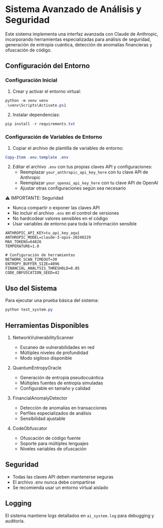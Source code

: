 # Sistema Avanzado de Análisis y Seguridad

Este sistema implementa una interfaz avanzada con Claude de Anthropic, incorporando herramientas especializadas para análisis de seguridad, generación de entropía cuántica, detección de anomalías financieras y ofuscación de código.

## Configuración del Entorno

### Configuración Inicial

1. Crear y activar el entorno virtual:
```powershell
python -m venv venv
.\venv\Scripts\Activate.ps1
```

2. Instalar dependencias:
```powershell
pip install -r requirements.txt
```

### Configuración de Variables de Entorno

1. Copiar el archivo de plantilla de variables de entorno:
```powershell
Copy-Item .env.template .env
```

2. Editar el archivo `.env` con tus propias claves API y configuraciones:
   - Reemplazar `your_anthropic_api_key_here` con tu clave API de Anthropic
   - Reemplazar `your_openai_api_key_here` con tu clave API de OpenAI
   - Ajustar otras configuraciones según sea necesario

⚠️ IMPORTANTE: Seguridad
- Nunca compartir o exponer las claves API
- No incluir el archivo `.env` en el control de versiones
- No hardcodear valores sensibles en el código
- Usar variables de entorno para toda la información sensible

```env
ANTHROPIC_API_KEY=tu_api_key_aquí
ANTHROPIC_MODEL=claude-3-opus-20240229
MAX_TOKENS=64826
TEMPERATURE=1.0

# Configuración de herramientas
NETWORK_SCAN_TIMEOUT=30
ENTROPY_BUFFER_SIZE=4096
FINANCIAL_ANALYSIS_THRESHOLD=0.85
CODE_OBFUSCATION_SEED=42
```

## Uso del Sistema

Para ejecutar una prueba básica del sistema:
```powershell
python test_system.py
```

## Herramientas Disponibles

1. NetworkVulnerabilityScanner
   - Escaneo de vulnerabilidades en red
   - Múltiples niveles de profundidad
   - Modo sigiloso disponible

2. QuantumEntropyOracle
   - Generación de entropía pseudocuántica
   - Múltiples fuentes de entropía simuladas
   - Configurable en tamaño y calidad

3. FinancialAnomalyDetector
   - Detección de anomalías en transacciones
   - Perfiles especializados de análisis
   - Sensibilidad ajustable

4. CodeObfuscator
   - Ofuscación de código fuente
   - Soporte para múltiples lenguajes
   - Niveles variables de ofuscación

## Seguridad

- Todas las claves API deben mantenerse seguras
- El archivo .env nunca debe compartirse
- Se recomienda usar un entorno virtual aislado

## Logging

El sistema mantiene logs detallados en `ai_system.log` para debugging y auditoría.
